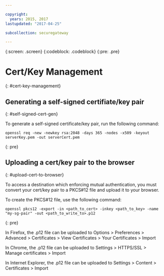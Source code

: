 ```yaml
---

copyright:
  years: 2015, 2017
lastupdated: "2017-04-25"

subcollection: securegateway

---
```

{:screen: .screen}
{:codeblock: .codeblock}
{:pre: .pre}

# Cert/Key Management
{: #cert-key-management}

## Generating a self-signed certifiate/key pair
{: #self-signed-cert-gen}

To generate a self-signed certificate/key pair, run the following command:

```
openssl req -new -newkey rsa:2048 -days 365 -nodes -x509 -keyout serverKey.pem -out serverCert.pem
```
{: pre}


## Uploading a cert/key pair to the browser
{: #upload-cert-to-browser}

To access a destination which enforcing mutual authentication, you must convert your cert/key pair to a PKCS#12 file and upload it to your browser.

To create the PKCS#12 file, use the following command:

```
openssl pkcs12 -export -in <path_to_cert> -inkey <path_to_key> -name "my-sg-pair" -out <path_to_write_to>.p12
```
{: pre}

In Firefox, the .p12 file can be uploaded to Options > Preferences > Advanced > Certificates > View Certificates > Your Certificates > Import

In Chrome, the .p12 file can be uploaded to Settings > HTTPS/SSL > Manage certificates > Import

In Internet Explorer, the .p12 file can be uploaded to Settings > Content > Certificates > Import
